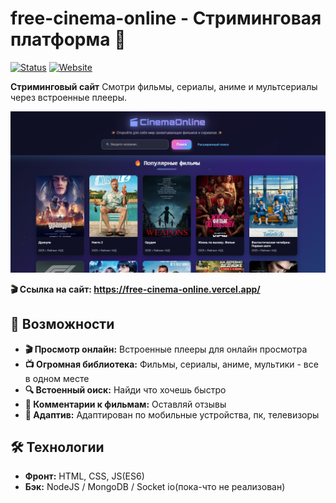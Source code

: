# free-cinema-online - Стриминговая платформа 🍿

[![Status](https://img.shields.io/badge/status-active-success.svg)]()
[![Website](https://img.shields.io/badge/website-online-green.svg)](https://Bogatyrev-Islam.github.io/free-cinema-online/)

**Стриминговый сайт** Смотри фильмы, сериалы, аниме и мультсериалы через встроенные плееры.

![Главная страница](https://raw.githubusercontent.com/Bogatyrev-Islam/free-cinema-online/main/mainScreen.png)

**🎬 Ссылка на сайт: https://free-cinema-online.vercel.app/** 

## 🚀 Возможности

*   **🎬 Просмотр онлайн:** Встроенные плееры для онлайн просмотра
*   **📺 Огромная библиотека:** Фильмы, сериалы, аниме, мультики - все в одном месте
*   **🔍 Встоенный оиск:** Найди что хочешь быстро
*   **💬 Комментарии к фильмам:** Оставляй отзывы
*   **📱 Адаптив:** Адаптирован по мобильные устройства, пк, телевизоры

## 🛠️ Технологии

*   **Фронт:** HTML, CSS, JS(ES6)
*   **Бэк:** NodeJS / MongoDB / Socket io(пока-что не реализован)
